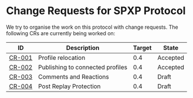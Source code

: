 # Change Requests for SPXP Protocol
We try to organise the work on this protocol with change requests. The following CRs are currently being worked on:

| ID | Description | Target | State |
|---|---|---|---|
| [CR-001](./CR-001_ProfileRelocation.md) | Profile relocation | 0.4 | Accepted |
| [CR-002](./CR-002_PublishToConnectedProfile.md) | Publishing to connected profiles | 0.4 | Accepted |
| [CR-003](./CR-003_CommentsAndReactions.md) | Comments and Reactions | 0.4 | Draft |
| [CR-004](./CR-004_PostReplayProtection.md) | Post Replay Protection | 0.4 | Draft |
